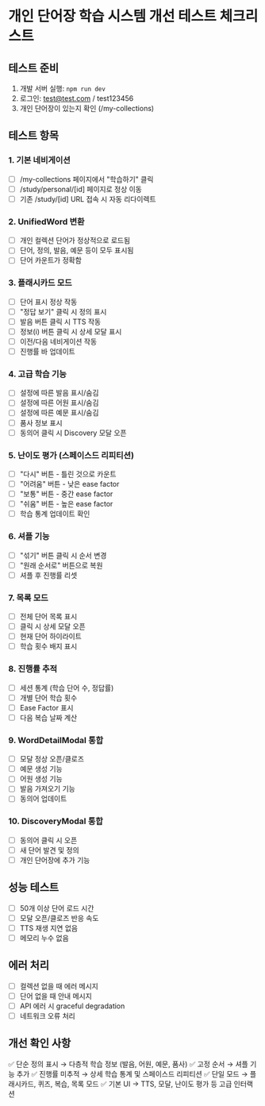 # 개인 단어장 학습 시스템 개선 테스트 체크리스트

## 테스트 준비
1. 개발 서버 실행: `npm run dev`
2. 로그인: test@test.com / test123456
3. 개인 단어장이 있는지 확인 (/my-collections)

## 테스트 항목

### 1. 기본 네비게이션
- [ ] /my-collections 페이지에서 "학습하기" 클릭
- [ ] /study/personal/[id] 페이지로 정상 이동
- [ ] 기존 /study/[id] URL 접속 시 자동 리다이렉트

### 2. UnifiedWord 변환
- [ ] 개인 컬렉션 단어가 정상적으로 로드됨
- [ ] 단어, 정의, 발음, 예문 등이 모두 표시됨
- [ ] 단어 카운트가 정확함

### 3. 플래시카드 모드
- [ ] 단어 표시 정상 작동
- [ ] "정답 보기" 클릭 시 정의 표시
- [ ] 발음 버튼 클릭 시 TTS 작동
- [ ] 정보(i) 버튼 클릭 시 상세 모달 표시
- [ ] 이전/다음 네비게이션 작동
- [ ] 진행률 바 업데이트

### 4. 고급 학습 기능
- [ ] 설정에 따른 발음 표시/숨김
- [ ] 설정에 따른 어원 표시/숨김
- [ ] 설정에 따른 예문 표시/숨김
- [ ] 품사 정보 표시
- [ ] 동의어 클릭 시 Discovery 모달 오픈

### 5. 난이도 평가 (스페이스드 리피티션)
- [ ] "다시" 버튼 - 틀린 것으로 카운트
- [ ] "어려움" 버튼 - 낮은 ease factor
- [ ] "보통" 버튼 - 중간 ease factor
- [ ] "쉬움" 버튼 - 높은 ease factor
- [ ] 학습 통계 업데이트 확인

### 6. 셔플 기능
- [ ] "섞기" 버튼 클릭 시 순서 변경
- [ ] "원래 순서로" 버튼으로 복원
- [ ] 셔플 후 진행률 리셋

### 7. 목록 모드
- [ ] 전체 단어 목록 표시
- [ ] 클릭 시 상세 모달 오픈
- [ ] 현재 단어 하이라이트
- [ ] 학습 횟수 배지 표시

### 8. 진행률 추적
- [ ] 세션 통계 (학습 단어 수, 정답률)
- [ ] 개별 단어 학습 횟수
- [ ] Ease Factor 표시
- [ ] 다음 복습 날짜 계산

### 9. WordDetailModal 통합
- [ ] 모달 정상 오픈/클로즈
- [ ] 예문 생성 기능
- [ ] 어원 생성 기능
- [ ] 발음 가져오기 기능
- [ ] 동의어 업데이트

### 10. DiscoveryModal 통합
- [ ] 동의어 클릭 시 오픈
- [ ] 새 단어 발견 및 정의
- [ ] 개인 단어장에 추가 기능

## 성능 테스트
- [ ] 50개 이상 단어 로드 시간
- [ ] 모달 오픈/클로즈 반응 속도
- [ ] TTS 재생 지연 없음
- [ ] 메모리 누수 없음

## 에러 처리
- [ ] 컬렉션 없을 때 에러 메시지
- [ ] 단어 없을 때 안내 메시지
- [ ] API 에러 시 graceful degradation
- [ ] 네트워크 오류 처리

## 개선 확인 사항
✅ 단순 정의 표시 → 다층적 학습 정보 (발음, 어원, 예문, 품사)
✅ 고정 순서 → 셔플 기능 추가
✅ 진행률 미추적 → 상세 학습 통계 및 스페이스드 리피티션
✅ 단일 모드 → 플래시카드, 퀴즈, 복습, 목록 모드
✅ 기본 UI → TTS, 모달, 난이도 평가 등 고급 인터랙션